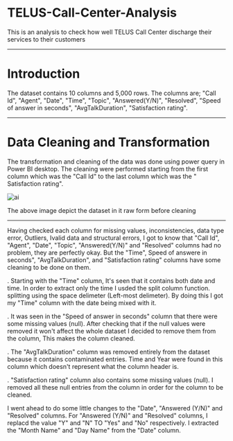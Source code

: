# TELUS-Call-Center-Analysis
This is an analysis to check how well TELUS Call Center discharge their services to their customers

---

# Introduction

The dataset contains 10 columns and 5,000 rows. The columns are;
"Call Id", "Agent", "Date", "Time", "Topic", "Answered(Y/N)", "Resolved", "Speed of answer in seconds", "AvgTalkDuration", "Satisfaction rating".

---

# Data Cleaning and Transformation

The transformation and cleaning of the data was done using power query in Power BI desktop. The cleaning were performed starting from the first column which was the "Call Id" to the last column which was the " Satisfaction rating".

![ai](https://github.com/Meenah001/TELUS-Call-Center-Analysis/assets/97677904/254963d0-f841-4940-ae3b-95e1129e51ca)

The above image depict the dataset in it raw form before cleaning 

---

Having checked each column for missing values, inconsistencies, data type error, Outliers, Ivalid data and structural errors, I got to know that "Call Id", "Agent", "Date", "Topic", "Answered(Y/N)" and "Resolved" columns had no problem, they are perfectly okay. But the "Time", Speed of answere in seconds", "AvgTalkDuration", and "Satisfaction rating" columns have some cleaning to be done on them.

. Starting with the "Time" column, It's seen that it contains both date and time. In order to extract only the time I usded the split column function. splitting using the space delimeter (Left-most delimeter). By doing this I got my "Time" column with the date being mixed with it.

. It was seen in the "Speed of answer in seconds" column that there were some missing values (null). After checking that if the null values were removed it won't affect the whole dataset I decided to remove them from the column, This makes the column cleaned.

. The "AvgTalkDuration" column was removed entirely from the dataset because it contains contaminated entries. Time and Year were found in this column which doesn't represent what the column header is.

. "Satisfaction rating" column also contains some missing values (null). I removed all these null entries from the column in order for the column to be cleaned.

I went ahead to do some little changes to the "Date", "Answered (Y/N)" and "Resolved" columns. For "Answered (Y/N)" and "Resolved" columns, I replacd the value "Y" and "N" TO "Yes" and "No" respectively. I extracted the "Month Name" and "Day Name" from the "Date" column. 






















